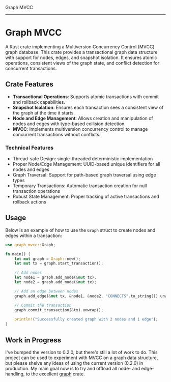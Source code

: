 Graph MVCC

[GitHub Actions workflow status]: https://img.shields.io/github/actions/workflow/status/cryptopatrick/graph_mvcc/rust.yml?branch=main&label=CI&style=flat-square
[actions]: https://github.com/cryptopatrick/graph_mvcc/actions/workflows/rust.yml?query=branch%3Amain
[Latest version on crates.io]: https://img.shields.io/crates/v/graph_mvcc?style=flat-square
[crates.io]: https://crates.io/crates/graph_mvcc/
[License: MIT]: https://img.shields.io/crates/l/graph_mvcc?style=flat-square
[license]: https://choosealicense.com/licenses/mit/

---

# Graph MVCC
A Rust crate implementing a Multiversion Concurrency Control (MVCC) graph database.
This crate provides a transactional graph data structure with support for nodes,
edges, and snapshot isolation. It ensures atomic operations, consistent views of
the graph state, and conflict detection for concurrent transactions.


## Crate Features
- **Transactional Operations**: Supports atomic transactions with commit and rollback capabilities.
- **Snapshot Isolation**: Ensures each transaction sees a consistent view of the graph at the time it starts.
- **Node and Edge Management**: Allows creation and manipulation of nodes and edges with type-based collision detection.
- **MVCC**: Implements multiversion concurrency control to manage concurrent transactions without conflicts.

### Technical Features
  - Thread-safe Design: single-threaded deterministic implementation
  - Proper Node/Edge Management: UUID-based unique identifiers for all nodes and edges
  - Graph Traversal: Support for path-based graph traversal using edge types
  - Temporary Transactions: Automatic transaction creation for null transaction operations
  - Robust State Management: Proper tracking of active transactions and rollback actions

## Usage
Below is an example of how to use the `Graph` struct to create nodes and edges within a transaction:

```rust
use graph_mvcc::Graph;

fn main() {
    let mut graph = Graph::new();
    let mut tx = graph.start_transaction();

    // Add nodes
    let node1 = graph.add_node(&mut tx);
    let node2 = graph.add_node(&mut tx);

    // Add an edge between nodes
    graph.add_edge(&mut tx, &node1, &node2, "CONNECTS".to_string()).unwrap();

    // Commit the transaction
    graph.commit_transaction(&tx).unwrap();
    
    println!("Successfully created graph with 2 nodes and 1 edge");
}
```

## Work in Progress
I've bumped the version to 0.2.0, but there's still a lot of work to do.
This project can be used to experiment with MVCC on a graph data structure, but
please shelve any ideas of using the current version (0.2.0) in production.
My main goal now is to try and offload all node- and edge-handling, to the excellent
[graph](https://crates.io/crates/graph) crate.